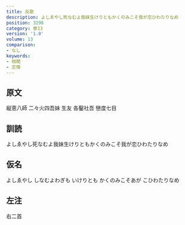 ```yaml
---
title: 反歌
description: よしゑやし死なむよ我妹生けりともかくのみこそ我が恋ひわたりなめ
position: 3298
category: 巻13
version: '1.0'
volume: 13
comparison:
- なし
keywords:
- 相聞
- 恋情
---
```


## 原文

縦恵八師 二々火四吾妹 生友 各鑿社吾 戀度七目

## 訓読

よしゑやし死なむよ我妹生けりともかくのみこそ我が恋ひわたりなめ

## 仮名

よしゑやし しなむよわぎも いけりとも かくのみこそあが こひわたりなめ

## 左注

右二首
